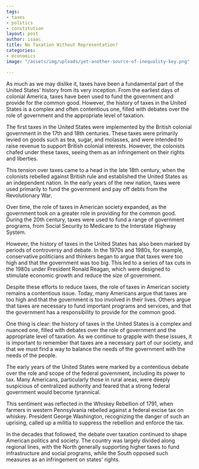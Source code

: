 ```yaml
---
tags:
- taxes
- politics
- constitution
layout: post
author: isaac
title: No Taxation Without Representation?
categories:
- economics
image: "/assets/img/uploads/yet-another-source-of-inequality-key.png"

---
```

As much as we may dislike it, taxes have been a fundamental part of the United States' history from its very inception. From the earliest days of colonial America, taxes have been used to fund the government and provide for the common good. However, the history of taxes in the United States is a complex and often contentious one, filled with debates over the role of government and the appropriate level of taxation.

The first taxes in the United States were implemented by the British colonial government in the 17th and 18th centuries. These taxes were primarily levied on goods such as tea, sugar, and molasses, and were intended to raise revenue to support British colonial interests. However, the colonists chafed under these taxes, seeing them as an infringement on their rights and liberties.

This tension over taxes came to a head in the late 18th century, when the colonists rebelled against British rule and established the United States as an independent nation. In the early years of the new nation, taxes were used primarily to fund the government and pay off debts from the Revolutionary War.

Over time, the role of taxes in American society expanded, as the government took on a greater role in providing for the common good. During the 20th century, taxes were used to fund a range of government programs, from Social Security to Medicare to the Interstate Highway System.

However, the history of taxes in the United States has also been marked by periods of controversy and debate. In the 1970s and 1980s, for example, conservative politicians and thinkers began to argue that taxes were too high and that the government was too big. This led to a series of tax cuts in the 1980s under President Ronald Reagan, which were designed to stimulate economic growth and reduce the size of government.

Despite these efforts to reduce taxes, the role of taxes in American society remains a contentious issue. Today, many Americans argue that taxes are too high and that the government is too involved in their lives. Others argue that taxes are necessary to fund important programs and services, and that the government has a responsibility to provide for the common good.

One thing is clear: the history of taxes in the United States is a complex and nuanced one, filled with debates over the role of government and the appropriate level of taxation. As we continue to grapple with these issues, it is important to remember that taxes are a necessary part of our society, and that we must find a way to balance the needs of the government with the needs of the people.

The early years of the United States were marked by a contentious debate over the role and scope of the federal government, including its power to tax. Many Americans, particularly those in rural areas, were deeply suspicious of centralized authority and feared that a strong federal government would become tyrannical.

This sentiment was reflected in the Whiskey Rebellion of 1791, when farmers in western Pennsylvania rebelled against a federal excise tax on whiskey. President George Washington, recognizing the danger of such an uprising, called up a militia to suppress the rebellion and enforce the tax.

In the decades that followed, the debate over taxation continued to shape American politics and society. The country was largely divided along regional lines, with the North generally supporting higher taxes to fund infrastructure and social programs, while the South opposed such measures as an infringement on states' rights.
